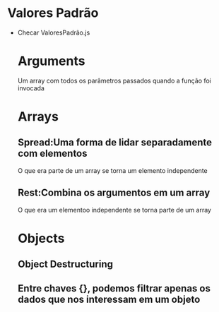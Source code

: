<h1>Valores Padrão</h1>
<ul>
<li>Checar ValoresPadrão.js</li>

<h1>Arguments</h1>

<p>Um array com todos os parâmetros passados quando a função foi invocada</p>

<h1>Arrays</h1>
<h2>Spread:Uma forma de lidar separadamente com elementos</h2>
<p>O que era parte de um array se torna um elemento independente</p>

<h2>Rest:Combina os argumentos em um array</h2>
<p>O que era um elementoo independente se torna parte de um array</p>


<h1>Objects</h1>
<h2>Object Destructuring<h2>
<p>Entre chaves {}, podemos filtrar apenas os dados que nos interessam em um objeto</p>